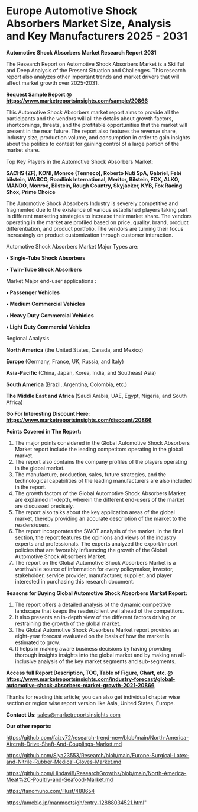 # Europe Automotive Shock Absorbers Market Size, Analysis and Key Manufacturers 2025 - 2031

<strong>Automotive Shock Absorbers Market Research Report 2031</strong>

The Research Report on Automotive Shock Absorbers Market is a Skillful and Deep Analysis of the Present Situation and Challenges. This research report also analyzes other important trends and market drivers that will affect market growth over 2025-2031.

<strong>Request Sample Report @ <a href=https://www.marketreportsinsights.com/sample/20866>https://www.marketreportsinsights.com/sample/20866</a></strong>

This Automotive Shock Absorbers market report aims to provide all the participants and the vendors will all the details about growth factors, shortcomings, threats, and the profitable opportunities that the market will present in the near future. The report also features the revenue share, industry size, production volume, and consumption in order to gain insights about the politics to contest for gaining control of a large portion of the market share.

Top Key Players in the Automotive Shock Absorbers Market:

<strong>SACHS (ZF), KONI, Monroe (Tenneco), Roberto Nuti SpA, Gabriel, Febi bilstein, WABCO, Roadlink International, Meritor, Bilstein, FOX, ALKO, MANDO, Monroe, Bilstein, Rough Country, Skyjacker, KYB, Fox Racing Shox, Prime Choice</strong>

The Automotive Shock Absorbers Industry is severely competitive and fragmented due to the existence of various established players taking part in different marketing strategies to increase their market share. The vendors operating in the market are profiled based on price, quality, brand, product differentiation, and product portfolio. The vendors are turning their focus increasingly on product customization through customer interaction.

Automotive Shock Absorbers Market Major Types are:

<strong>• Single-Tube Shock Absorbers

• Twin-Tube Shock Absorbers</strong>

Market Major end-user applications :

<strong>• Passenger Vehicles

• Medium Commercial Vehicles

• Heavy Duty Commercial Vehicles

• Light Duty Commercial Vehicles</strong>

Regional Analysis

</u><strong><b>North America</b></strong> (the United States, Canada, and Mexico)

<strong><b>Europe </b></strong>(Germany, France, UK, Russia, and Italy)

<strong><b>Asia-Pacific</b></strong> (China, Japan, Korea, India, and Southeast Asia)

<strong><b>South America</b></strong> (Brazil, Argentina, Colombia, etc.)

<strong><b>The Middle East and Africa</b></strong> (Saudi Arabia, UAE, Egypt, Nigeria, and South Africa)

<strong>Go For Interesting Discount Here: <a href=https://www.marketreportsinsights.com/discount/20866>https://www.marketreportsinsights.com/discount/20866</a></strong>

<strong>Points Covered in The Report:</strong>
<ol>
  <li>The major points considered in the Global Automotive Shock Absorbers Market report include the leading competitors operating in the global market.</li>
  <li>The report also contains the company profiles of the players operating in the global market.</li>
  <li>The manufacture, production, sales, future strategies, and the technological capabilities of the leading manufacturers are also included in the report.</li>
  <li>The growth factors of the Global Automotive Shock Absorbers Market are explained in-depth, wherein the different end-users of the market are discussed precisely.</li>
  <li>The report also talks about the key application areas of the global market, thereby providing an accurate description of the market to the readers/users.</li>
  <li>The report incorporates the SWOT analysis of the market. In the final section, the report features the opinions and views of the industry experts and professionals. The experts analyzed the export/import policies that are favorably influencing the growth of the Global Automotive Shock Absorbers Market.</li>
  <li>The report on the Global Automotive Shock Absorbers Market is a worthwhile source of information for every policymaker, investor, stakeholder, service provider, manufacturer, supplier, and player interested in purchasing this research document.</li>
</ol>
<strong>Reasons for Buying Global Automotive Shock Absorbers Market Report:</strong>

<ol>
  <li>The report offers a detailed analysis of the dynamic competitive landscape that keeps the reader/client well ahead of the competitors.</li>
  <li>It also presents an in-depth view of the different factors driving or restraining the growth of the global market.</li>
  <li>The Global Automotive Shock Absorbers Market report provides an eight-year forecast evaluated on the basis of how the market is estimated to grow.</li>
  <li>It helps in making aware business decisions by having providing thorough insights insights into the global market and by making an all-inclusive analysis of the key market segments and sub-segments.</li>
</ol>
<strong>Access full Report Description, TOC, Table of Figure, Chart, etc. @ <a href=https://www.marketreportsinsights.com/industry-forecast/global-automotive-shock-absorbers-market-growth-2021-20866>https://www.marketreportsinsights.com/industry-forecast/global-automotive-shock-absorbers-market-growth-2021-20866</a></strong>


Thanks for reading this article; you can also get individual chapter wise section or region wise report version like Asia, United States, Europe.

<strong>Contact Us:</strong>
sales@marketreportsinsights.com

<strong>Our other reports:</strong>

<a href=https://github.com/faizy72/research-trend-new/blob/main/North-America-Aircraft-Drive-Shaft-And-Couplings-Market.md>https://github.com/faizy72/research-trend-new/blob/main/North-America-Aircraft-Drive-Shaft-And-Couplings-Market.md</a>

<a href=https://github.com/Siya23553/Research/blob/main/Europe-Surgical-Latex-and-Nitrile-Rubber-Medical-Gloves-Market.md>https://github.com/Siya23553/Research/blob/main/Europe-Surgical-Latex-and-Nitrile-Rubber-Medical-Gloves-Market.md</a>

<a href=https://github.com/Hindavi8/ResearchGrowths/blob/main/North-America-Meat%2C-Poultry-and-Seafood-Market.md>https://github.com/Hindavi8/ResearchGrowths/blob/main/North-America-Meat%2C-Poultry-and-Seafood-Market.md</a>

<a href=https://tanomuno.com/illust/488654>https://tanomuno.com/illust/488654</a>

<a href=https://ameblo.jp/manmeetsigh/entry-12888034521.html>https://ameblo.jp/manmeetsigh/entry-12888034521.html</a>"
